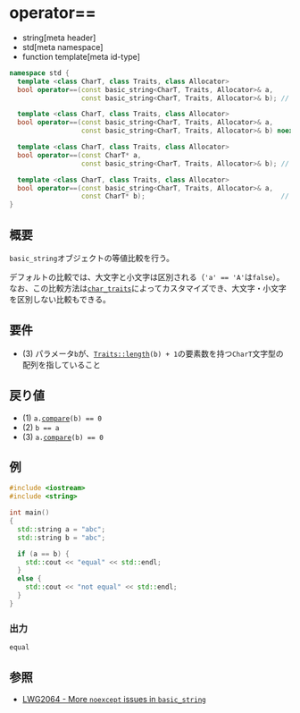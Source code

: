 # operator==
* string[meta header]
* std[meta namespace]
* function template[meta id-type]

```cpp
namespace std {
  template <class CharT, class Traits, class Allocator>
  bool operator==(const basic_string<CharT, Traits, Allocator>& a,
                  const basic_string<CharT, Traits, Allocator>& b); // (1) C++03

  template <class CharT, class Traits, class Allocator>
  bool operator==(const basic_string<CharT, Traits, Allocator>& a,
                  const basic_string<CharT, Traits, Allocator>& b) noexcept; // (1) C++14

  template <class CharT, class Traits, class Allocator>
  bool operator==(const CharT* a,
                  const basic_string<CharT, Traits, Allocator>& b); // (2)

  template <class CharT, class Traits, class Allocator>
  bool operator==(const basic_string<CharT, Traits, Allocator>& a,
                  const CharT* b);                                  // (3)
}
```

## 概要
`basic_string`オブジェクトの等値比較を行う。

デフォルトの比較では、大文字と小文字は区別される（`'a' == 'A'`は`false`）。  
なお、この比較方法は[`char_traits`](/reference/string/char_traits.md)によってカスタマイズでき、大文字・小文字を区別しない比較もできる。


## 要件
- (3) パラメータ`b`が、[`Traits::length`](/reference/string/char_traits/length.md)`(b) + 1`の要素数を持つ`CharT`文字型の配列を指していること


## 戻り値
- (1) `a.`[`compare`](compare.md)`(b) == 0`
- (2) `b == a`
- (3) `a.`[`compare`](compare.md)`(b) == 0`


## 例
```cpp example
#include <iostream>
#include <string>

int main()
{
  std::string a = "abc";
  std::string b = "abc";

  if (a == b) {
    std::cout << "equal" << std::endl;
  }
  else {
    std::cout << "not equal" << std::endl;
  }
}
```

### 出力
```
equal
```

## 参照
- [LWG2064 - More `noexcept` issues in `basic_string`](https://wg21.cmeerw.net/lwg/issue2064)
